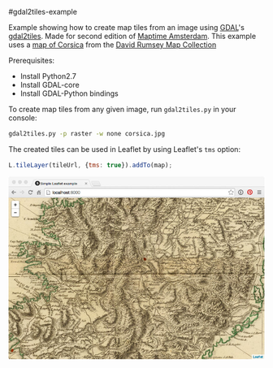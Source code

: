 #gdal2tiles-example

Example showing how to create map tiles from an image using [GDAL](http://www.gdal.org/)'s [gdal2tiles](http://www.gdal.org/gdal2tiles.html). Made for second edition of [Maptime Amsterdam](maptime-ams.github.io). This example uses a [map of Corsica](http://www.davidrumsey.com/luna/servlet/detail/RUMSEY~8~1~31541~1150020:Corsica-?sort=Pub_List_No_InitialSort%2CPub_Date%2CPub_List_No%2CSeries_No&qvq=q:corsica;sort:Pub_List_No_InitialSort%2CPub_Date%2CPub_List_No%2CSeries_No;lc:RUMSEY~8~1&mi=78&trs=221#) from the [David Rumsey Map Collection](http://www.davidrumsey.com/)

Prerequisites:

- Install Python2.7
- Install GDAL-core
- Install GDAL-Python bindings

To create map tiles from any given image, run `gdal2tiles.py` in your console:
```bash
gdal2tiles.py -p raster -w none corsica.jpg
```

The created tiles can be used in Leaflet by using Leaflet's `tms` option:

```javascript
L.tileLayer(tileUrl, {tms: true}).addTo(map);
```

![Screenshot](screenshot.jpg)
